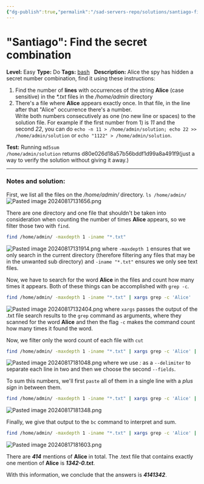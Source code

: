 ```yaml
---
{"dg-publish":true,"permalink":"/sad-servers-repo/solutions/santiago-find-the-secret-combination/"}
---
```



# "Santiago": Find the secret combination
**Level:** Easy
**Type:** Do
**Tags:** [bash](https://sadservers.com/tag/bash)  
**Description:** Alice the spy has hidden a secret number combination, find it using these instructions:  
  
1) Find the number of **lines** with occurrences of the string **Alice** (case sensitive) in the _*.txt_ files in the _/home/admin_ directory  
2) There's a file where **Alice** appears exactly once. In that file, in the line after that "Alice" occurrence there's a number.  
Write both numbers consecutively as one (no new line or spaces) to the solution file. For example if the first number from 1) is _11_ and the second _22_, you can do `echo -n 11 > /home/admin/solution; echo 22 >> /home/admin/solution` or `echo "1122" > /home/admin/solution`.

**Test:** Running `md5sum /home/admin/solution` returns d80e026d18a57b56bddf1d99a8a491f9(just a way to verify the solution without giving it away.)

---
### Notes and solution:
First, we list all the files on the _/home/admin/_ directory.
`ls /home/admin/`
![Pasted image 20240817131656.png](/img/user/Sad%20Servers%20repo/Solutions/Reference%20images/Pasted%20image%2020240817131656.png)


There are one directory and one file that shouldn't be taken into consideration when counting the number of times **Alice** appears, so we filter those two with `find`.

```bash
find /home/admin/ -maxdepth 1 -iname "*.txt"
```
![Pasted image 20240817131914.png](/img/user/Sad%20Servers%20repo/Solutions/Reference%20images/Pasted%20image%2020240817131914.png)
where `-maxdepth 1` ensures that we only search in the current directory (therefore filtering any files that may be in the unwanted sub directory) and `-iname "*.txt"` ensures we only see text files.

Now, we have to search for the word **Alice** in the files and count how many times it appears. Both of these things can be accomplished with `grep -c`.

``` bash
find /home/admin/ -maxdepth 1 -iname "*.txt" | xargs grep -c 'Alice'
```
![Pasted image 20240817132404.png](/img/user/Sad%20Servers%20repo/Solutions/Reference%20images/Pasted%20image%2020240817132404.png)
where `xargs` passes the output of the .txt file search results to the `grep` command as arguments, where they scanned for the word **Alice** and then the flag `-c` makes the command count how many times it found the word.

Now, we filter only the word count of each file with `cut`

```bash
find /home/admin/ -maxdepth 1 -iname "*.txt" | xargs grep -c 'Alice' | cut --delimiter ":" --fields 2
```
![Pasted image 20240817181048.png](/img/user/Sad%20Servers%20repo/Solutions/Reference%20images/Pasted%20image%2020240817181048.png)
where we use _:_ as a `--delimiter` to separate each line in two and then we choose the second `--fields`.

To sum this numbers, we'll first `paste` all of them in a single line with a _plus sign_ in between them.

```bash
find /home/admin/ -maxdepth 1 -iname "*.txt" | xargs grep -c 'Alice' | cut --delimiter ":" --fields 2 | paste -sd+ -
```
![Pasted image 20240817181348.png](/img/user/Sad%20Servers%20repo/Solutions/Reference%20images/Pasted%20image%2020240817181348.png)

Finally, we give that output to the `bc` command to interpret and sum.

```bash
find /home/admin/ -maxdepth 1 -iname "*.txt" | xargs grep -c 'Alice' | cut --delimiter ":" --fields 2 | paste -sd+ - | bc
```
![Pasted image 20240817181603.png](/img/user/Sad%20Servers%20repo/Solutions/Reference%20images/Pasted%20image%2020240817181603.png)

There are ___414___ mentions of **Alice** in total.
The  .text file that contains exactly one mention of **Alice** is ___1342-0.txt___.

With this information, we conclude that the answers is ___4141342___.





